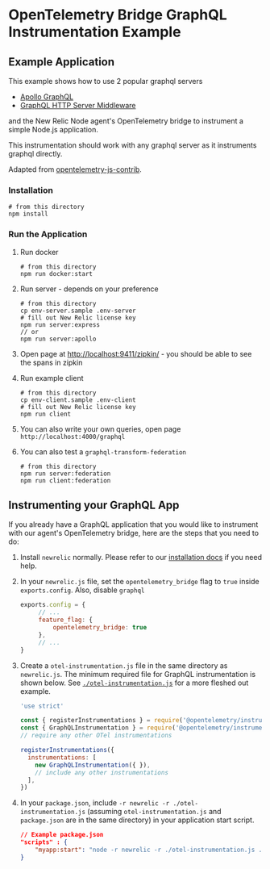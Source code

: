 # OpenTelemetry Bridge GraphQL Instrumentation Example

## Example Application

This example shows how to use 2 popular graphql servers

- [Apollo GraphQL](https://www.npmjs.com/package/apollo-server)
- [GraphQL HTTP Server Middleware](https://www.npmjs.com/package/express-graphql)

and the New Relic Node agent's OpenTelemetry bridge to instrument a simple Node.js application.

This instrumentation should work with any graphql server as it instruments graphql directly.

Adapted from [opentelemetry-js-contrib](https://github.com/open-telemetry/opentelemetry-js-contrib/tree/main/examples/graphql).

### Installation

```shell
# from this directory
npm install
```

### Run the Application

1. Run docker

   ```shell
   # from this directory
   npm run docker:start
   ```
2. Run server - depends on your preference

   ```shell
   # from this directory
   cp env-server.sample .env-server
   # fill out New Relic license key
   npm run server:express
   // or
   npm run server:apollo
   ```
3. Open page at [http://localhost:9411/zipkin/](http://localhost:9411/zipkin/) -  you should be able to see the spans in zipkin
4. Run example client

   ```shell
   # from this directory
   cp env-client.sample .env-client
   # fill out New Relic license key
   npm run client
   ```
5. You can also write your own queries, open page `http://localhost:4000/graphql`
6. You can also test a `graphql-transform-federation`

   ```shell
   # from this directory
   npm run server:federation
   npm run client:federation
   ```

## Instrumenting your GraphQL App

If you already have a GraphQL application that you would like to instrument with our agent's OpenTelemetry bridge, here are the steps that you need to do:

1. Install `newrelic` normally. Please refer to our [installation docs](https://docs.newrelic.com/docs/apm/agents/nodejs-agent/installation-configuration/install-nodejs-agent/) if you need help.
2. In your `newrelic.js` file, set the `opentelemetry_bridge` flag to `true` inside `exports.config`. Also, disable `graphql`

   ```javascript
   exports.config = {
        // ...
        feature_flag: {
            opentelemetry_bridge: true
        },
        // ...
   }
   ```
3. Create a `otel-instrumentation.js` file in the same directory as `newrelic.js`. The minimum required file for GraphQL instrumentation is shown below. See [`./otel-instrumentation.js`](./otel-instrumentation.js) for a more fleshed out example.

   ```javascript
   'use strict'

   const { registerInstrumentations } = require('@opentelemetry/instrumentation')
   const { GraphQLInstrumentation } = require('@opentelemetry/instrumentation-graphql')
   // require any other OTel instrumentations

   registerInstrumentations({
     instrumentations: [
       new GraphQLInstrumentation({ }),
       // include any other instrumentations
     ],
   })
   ```
4. In your `package.json`, include `-r newrelic -r ./otel-instrumentation.js` (assuming `otel-instrumentation.js` and `package.json` are in the same directory) in your application start script.

   ```json
   // Example package.json 
   "scripts" : {
       "myapp:start": "node -r newrelic -r ./otel-instrumentation.js ./myapp.js"
   }
   ```
